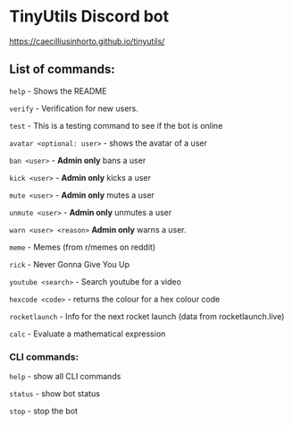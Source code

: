 # TinyUtils Discord bot

https://caecilliusinhorto.github.io/tinyutils/

## List of commands:
`help` - Shows the README

`verify` - Verification for new users.

`test` - This is a testing command to see if the bot is online

`avatar <optional: user>` - shows the avatar of a user

`ban <user>` - **Admin only** bans a user

`kick <user>` - **Admin only** kicks a user 

`mute <user>` - **Admin only** mutes a user

`unmute <user>` - **Admin only** unmutes a user

`warn <user> <reason>` **Admin only** warns a user.

`meme` - Memes (from r/memes on reddit)

`rick` - Never Gonna Give You Up

`youtube <search>` - Search youtube for a video 

`hexcode <code>` - returns the colour for a hex colour code

`rocketlaunch` - Info for the next rocket launch (data from rocketlaunch.live)

`calc` - Evaluate a mathematical expression

### CLI commands:

`help` - show all CLI commands

`status` - show bot status

`stop` - stop the bot

